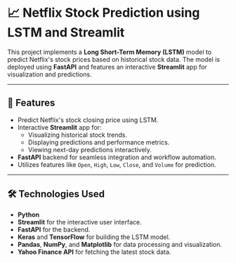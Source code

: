 # 📈 Netflix Stock Prediction using LSTM and Streamlit

This project implements a **Long Short-Term Memory (LSTM)** model to predict Netflix's stock prices based on historical stock data. The model is deployed using **FastAPI** and features an interactive **Streamlit** app for visualization and predictions.

---

## 🚀 Features

- Predict Netflix's stock closing price using LSTM.
- Interactive **Streamlit** app for:
  - Visualizing historical stock trends.
  - Displaying predictions and performance metrics.
  - Viewing next-day predictions interactively.
- **FastAPI** backend for seamless integration and workflow automation.
- Utilizes features like `Open`, `High`, `Low`, `Close`, and `Volume` for prediction.

---

## 🛠️ Technologies Used

- **Python**
- **Streamlit** for the interactive user interface.
- **FastAPI** for the backend.
- **Keras** and **TensorFlow** for building the LSTM model.
- **Pandas**, **NumPy**, and **Matplotlib** for data processing and visualization.
- **Yahoo Finance API** for fetching the latest stock data.
